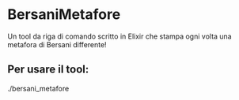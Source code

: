 # BersaniMetafore
Un tool da riga di comando scritto in Elixir che stampa ogni volta una metafora di Bersani differente!

## Per usare il tool:
./bersani_metafore
